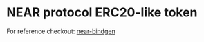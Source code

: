 # NEAR protocol ERC20-like token
For reference checkout: [near-bindgen](https://github.com/nearprotocol/near-bindgen)